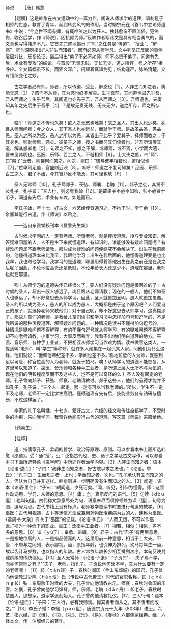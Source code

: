师说
　　［唐］韩愈

　　【题解】这是韩愈在古文运动中的一篇力作，阐说从师求学的道理，讽刺耻于相师的世态，教育了青年，起到转变风气的作用。当时柳宗元在《答韦中立论师道书》中说：“今之世不闻有师，有辄哗笑之以为狂人。独韩愈奋不顾流俗，犯笑侮，收召后学，作《师说》，因抗颜为师。”反映作者写此文是具有相当勇气的，而文章也写得伟岸不凡。它首先完整地揭示了“师”之任务是“传道”、“授业”、“解惑”，同时深刻指出“人非生而知者”，因而必须从师学习。文中列举正反面的事例层层对比，反复论证，最后得出“弟子不必不如师，师不必贤于弟子，闻道有先后，术业有专攻”的结论，与首段“无贵无贱，无长无少，道之所存，师之所存”相呼应。全文篇幅虽不长，而涵义深广，闪耀着真知灼见；结构谨严，脉络清楚，又有错综变化之妙。　　

　　古之学者必有师。师者，所以传道、受业、解惑也［1］。人非生而知之者，孰能无惑［2］？惑而不从师，其为惑也终不解矣。生乎吾前，其闻道也固先乎吾，吾从而师之；生乎吾后，其闻道也亦先乎吾，吾从而师之［3］。吾师道也，夫庸知其年之先后生于吾乎［4］？是故无贵无贱，无长无少，道之所存，师之所存也。

　　嗟乎！师道之不传也久矣！欲人之无惑也难矣！故之圣人，其出人也远矣，犹且从师而问焉；今之众人，其下圣人也亦远矣，而耻学于师。是故圣益圣，愚益愚。圣人之所以为圣，愚人之所以为愚，其皆出于此乎？爱其子，择师而教之；于其身也，则耻师焉，惑矣。彼童子之师，授之书而习其句读者也，非吾所谓传其道、解其惑者也［5］。句读之不知，惑之不解，或师焉，或不焉，小学而大遗，吾未见其明也。巫医、乐师、百工之人，不耻相师［6］。士大夫之族，曰“师”、曰“弟子”云者，则群聚而笑之。问之，则曰：“彼与彼年相若也，道相似也［7］。”位卑则足羞，官盛则近谀［8］。呜呼！师道之不复可知矣！巫医、乐师、百工之人，君子不齿，今其智乃反不能及，其可怪也欤［9］！

　　圣人无常师［10］。孔子师郯子、苌弘、师襄、老聃［11］。郯子之徒，其贤不及孔子。孔子曰：“三人行，则必有我师［12］。”是故弟子不必不如师，师不必贤于弟子，闻道有先后，术业有专攻，如是而已。

　　李氏子蟠，年十七，好古文，六艺经传皆通习之，不拘于时，学于余［13］。余嘉其能行古道，作《师说》以贻之。

　　——选自东雅堂校刊本《昌黎先生集》

　　古时候求学问的人一定有老师。所谓老师，就是传授道理、授与专业知识、解答疑难问题的人。人不是生下来就懂道理、有知识的，谁能够没有疑难问题呢？有疑难问题却不跟老师请教，那些成为疑难的问题便终究不会解决了。出生在我前面的，他懂得道理本来比我早，我跟他学习；出生在我后面的，他懂得道理要是也比我早，我也跟他学习。我学习的是道理，哪里用得着管他出生在我之前还是在我之后呢？因此，不论地位高贵还是低贱，不论年龄长大还是少小，道理在那里，老师也就在那里。

　　唉！从师学习的道德失传已经很久了，要人们没有疑难问题是很困难的了！古时候的圣人，超出一般人够远了，尚且跟从老师请教；现在的一般人，他们不如圣人也够远了，却不好意思去从师学习。因此，圣人就更加圣明，愚人就更加愚蠢。圣人的所以成为圣人，愚人的所以成为愚人，大概都是由于这个原因吧？人们爱自己的孩子，就选择老师来教他们；对于自己呢，却不好意思去从师学习，这真糊涂了。那些儿童们的老师，是教给儿童们读书和学习书中怎样加句号和逗号的，不是我所说的那种传授道理、解释疑难问题的。一种情况是读书不懂得加句逗号的，一种情况是疑难问题不得解释，有的不懂句逗号就从师学习，有的疑难问题不得解释却不向老师请教，小事学习，大事反而丢弃，我看不出他们明白道理的地方。巫医、音乐师、各种手工业者，不把相互从师学习当作难为情。读书做官这类人，一提到叫“老师”、叫“学生”等称呼，就许多人聚集在一起讥笑人家。问他们为什么这样，他们就说：“他和他年纪差不多，学问也差不多。”称地位低的人为师，就感到足以可耻，称官位高的人为老师，就近于拍马。唉！从师学习的道德不能恢复，从这里可以知道了。巫医、音乐师和各种手工业者，是所谓上层人士所不与为伍的，现在他们的明智程度反而不及这些人，岂不是可以奇怪的么！ 圣人没有固定的老师。孔子曾向郯子、苌弘、师襄、老聃请教过。郯子这些人，他们的品德才能并不如孔子。孔子说：“三个人一起走，那一定有可以当我老师的。”所以，学生不一定不及老师，老师不一定比学生高明。懂得道理有先有后，技能业务各有钻研与擅长，不过这样罢了。

　　李家的儿子名叫蟠，十七岁，爱好古文，六经的经文和传注全都学了，不受时俗的拘束，来向我学习。我赞许他能实行古代的道理，写这篇《师说》来赠给他。

　　（顾易生） 

　　【注释】

　　道：指儒家孔子、孟轲的哲学、政治等原理、原则。可以参看本书上面所选韩愈《原道》。受：通“授”。业：泛指古代经、史、诸子之学及古文写作，可以参看本书下面所选韩愈《进学解》中所述作者治学内容。［2］人非生而知之者：语本《论语·述而》：“子曰：‘我非生而知之者，好古敏以求之者也。’”《论语。季氏》：“孔子曰：‘生而知之者，上也；学而知之者，次也。’”孔子承认有生而知之的人，但认为自己并非这样。韩愈则进一步明确没有生而知之的人。［3］闻道：语本《论语·里仁》：“子曰：‘朝闻道，夕死可矣。’”闻，听见，引伸为懂得。师：这里作动词用，学习、从师的意思。［4］庸：岂，表示反问的语气。［5］句读（ｄòｕ逗）：也叫句逗。古代称文辞意尽处为句，语意未尽而须停顿处为读（逗），句号为圈，逗号为点。古代书籍上没有标点，老师教学童读书时要进行句逗的教学。［6］巫医：古代用祝祷、占卜等迷信方法或兼用药物医治疾病为业的人，连称为巫医。《逸周书·大聚》有关于“巫医”的记载。《论语·季氏》：“人而无恒，不可以作巫医。”视为一种低下的职业。百工：泛指手工业者。［7］相若、相似：相象，差不多的意思。［8］谀（ｙú于）：奉承、谄媚。［9］君子：古代“君子”有两层意思，一是指地位高的人，一是指品德高的人。这里用前一种意思，相当于士大夫。不齿：不屑与之同列，表示鄙视。齿，原指年龄，也引伸为排列。幼马每年生一齿，故以齿计马岁数，也以指人的年龄。古人常依年龄长少相互排列次序。本句反映封建阶级的传统偏见。［10］圣人无常师：《论语·子张》：“子贡曰‘……夫子焉不学，而亦何常师之有？’”夫子，老师，指孔子。子贡说他何处不学，又为什么要有一定的老师呢！［11］郯（ｔáｎ谈）子：春秋时郯国（今山东郯城）的国君，孔子曾向他请教过少皞（ｈàｏ浩）氏（传说中古代帝王）时代的官职名称。苌（ｃｈáｎｇ长）弘：东周敬王时候的大夫，孔子曾向他请教古乐。师襄：春秋时鲁国的乐官，名襄，孔子曾向他学习弹琴。师，乐师。老聃（ｄāｎ丹）：即老子，春秋时楚国人，思想家，道家学派创始人。孔子曾向他请教礼仪。［12］三人行句：语本《论语·述而》：“子曰：‘三人行，必有我师焉。择其善者而从之，其不善者而改之。’”［13］李氏子蟠：李蟠（ｐáｎ盘），唐德宗贞元十九年（803年）进士。六艺：指六经，即《诗》、《书》、《礼》、《乐》、《易》、《春秋》六部儒家经典。经：六经本文。传：注解经典的著作。 


